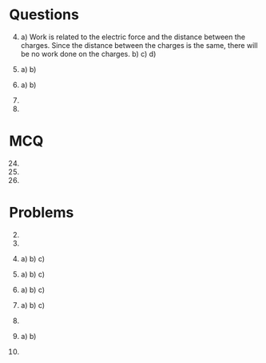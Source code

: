 # Questions
4)
	a) Work is related to the electric force and the distance between the charges. Since the distance between the charges is the same, there will be no work done on the charges.
	b)
	c)
	d)
7)
	a)
	b)
9)
	a)
	b)
13)
	
15)
	
# MCQ
24)
25)
30)

# Problems
2)
3)
7)
	a)
	b)
	c)
9)
	a)
	b)
	c)
14)
	a)
	b)
	c)
16)
	a)
	b)
	c)
18)
	
20)
	a)
	b)
21)
